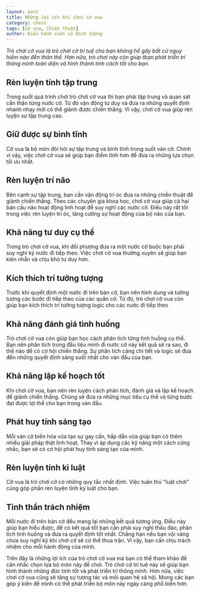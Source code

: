 ```yaml
---
layout: post
title: Những lợi ích khi chơi cờ vua
category: chess
tags: [Cờ vua, Chiến thuật]
author: Điều hành viên Lê Đình Cường
---
```


*Trò chơi cờ vua là trò chơi cờ trí tuệ cho bạn không hề gây bất cứ nguy hiếm nào đến thân thể. Hơn nữa, trò chơi này còn giúp tbạn phát triển trí thông minh toàn diện và hình thành tính cách tốt cho bạn.*

## Rèn luyện tính tập trung

Trong suốt quá trình chơi trò chơi cờ vua thì bạn phải tập trung và quan sát cẩn thận từng nước cờ. Từ đó vận động tư duy và đưa ra những quyết định nhanh nhạy mới có thể giành được chiến thắng. Vì vậy, chơi cờ vua giúp rèn luyện sự tập trung cao.

## Giữ được sự bình tĩnh

Cờ vua là bộ môn đòi hỏi sự tập trung và bình tĩnh trong suốt ván cờ. Chính vì vậy, việc chơi cờ vua sẽ giúp bạn điềm tĩnh hơn để đưa ra những lựa chọn tối ưu nhất.

## Rèn luyện trí não

Bên cạnh sự tập trung, bạn cần vận động trí óc đưa ra những chiến thuật để giành chiến thắng. Theo các chuyên gia khoa học, chơi cờ vua giúp cả hai bán cầu não hoạt động linh hoạt để suy nghĩ các nước cờ. Điều này rất tốt trong việc rèn luyện trí óc, tăng cường sự hoạt động của bộ não của bạn.

## Khả năng tư duy cụ thể

Trong trò chơi cờ vua, khi đối phương đưa ra một nước cờ buộc bạn phải suy nghĩ kỹ nước đi tiếp theo. Việc chơi cờ vua thường xuyên sẽ giúp bạn kiên nhẫn và chịu khó tư duy hơn.

## Kích thích trí tưởng tượng

Trước khi quyết định một nước đi trên bàn cờ, bạn nên hình dung và tưởng tượng các bước đi tiếp theo của các quân cờ. Từ đó, trò chơi cờ vua còn giúp bạn kích thích trí tưởng tượng logic cho các nước đi tiếp theo

## Khả năng đánh giá tình huống

Trò chơi cờ vua còn giúp bạn học cách phân tích từng tình huống cụ thể. Bạn nên phân tích trong đầu liệu mình đi nước cờ này kết quả sẽ ra sao, đi thế nào để có cơ hội chiến thắng. Sự phân tích càng chi tiết và logic sẽ đưa đến những quyết định sáng suốt nhất cho ván đấu của bạn.

## Khả năng lập kế hoạch tốt

Khi chơi cờ vua, bạn nên rèn luyện cách phân tích, đánh giá và lập kế hoạch để giành chiến thắng. Chúng sẽ đưa ra những mục tiêu cụ thể và từng bước đạt được lợi thế cho bạn trong ván đấu.

## Phát huy tính sáng tạo

Mỗi ván cờ biến hóa vừa tạo sự gay cấn, hấp dẫn vừa giúp bạn có thêm nhiều giải pháp thật linh hoạt. Thay vì áp dụng các kỹ năng một cách cứng nhắc, bạn sẽ có cơ hội phát huy tính sáng tạo của mình.

## Rèn luyện tính kỉ luật

Cờ vua là trò chơi cờ có những quy tắc nhất định. Việc tuân thủ "luật chơi" cũng góp phần rèn luyện tính kỷ luật cho bạn.

## Tinh thần trách nhiệm

Mỗi nước đi trên bàn cờ đều mang lại những kết quả tương ứng. Điều này giúp bạn hiểu được, để có kết quả tốt bạn cần phải suy nghĩ thấu đáo, phân tích tình huống và đưa ra quyết định tốt nhất. Chẳng hạn nếu bạn vội vàng chưa suy nghĩ kỹ khi chơi cờ sẽ có thể thua trận. Vì vậy, bạn cần chịu trách nhiệm cho mỗi hành động của mình.


Trên đây là những lợi ích của trò chơi cờ vua mà bạn có thể tham khảo để cân nhắc chọn lựa bộ môn này để chơi. Trò chơi cờ trí tuệ này sẽ giúp bạn hình thành những đức tính tốt và phát triển trí thông minh. Hơn nữa, việc chơi cờ vua cũng sẽ tăng sự tương tác và mối quan hệ xã hội. Mong các bạn góp ý kiến để mình có thể phát triển bộ môn này ngày càng phổ biến hơn.